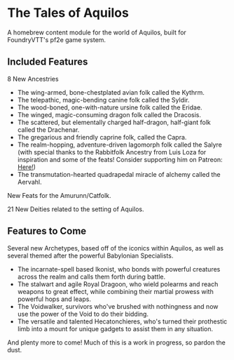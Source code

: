 # The Tales of Aquilos
A homebrew content module for the world of Aquilos, built for FoundryVTT's pf2e game system.

## Included Features
8 New Ancestries
- The wing-armed, bone-chestplated avian folk called the Kythrm.
- The telepathic, magic-bending canine folk called the Syldir.
- The wood-boned, one-with-nature ursine folk called the Eridae.
- The winged, magic-consuming dragon folk called the Dracosis.
- The scattered, but elementally charged half-dragon, half-giant folk called the Drachenar.
- The gregarious and friendly caprine folk, called the Capra.
- The realm-hopping, adventure-driven lagomorph folk called the Salyre (with special thanks to the Rabbitfolk Ancestry from Luis Loza for inspiration and some of the feats! Consider supporting him on Patreon: [Here!](https://www.patreon.com/luisloza))
- The transmutation-hearted quadrapedal miracle of alchemy called the Aervahl.
 
New Feats for the Amurunn/Catfolk.

21 New Deities related to the setting of Aquilos.

## Features to Come
Several new Archetypes, based off of the iconics within Aquilos, as well as several themed after the powerful Babylonian Specialists.
- The incarnate-spell based Ikonist, who bonds with powerful creatures across the realm and calls them forth during battle.
- The stalwart and agile Royal Dragoon, who wield polearms and reach weapons to great effect, while combining their martial prowess with powerful hops and leaps.
- The Voidwalker, survivors who've brushed with nothingness and now use the power of the Void to do their bidding.
- The versatile and talented Hecatonchieres, who's turned their prothestic limb into a mount for unique gadgets to assist them in any situation.

And plenty more to come! Much of this is a work in progress, so pardon the dust.

